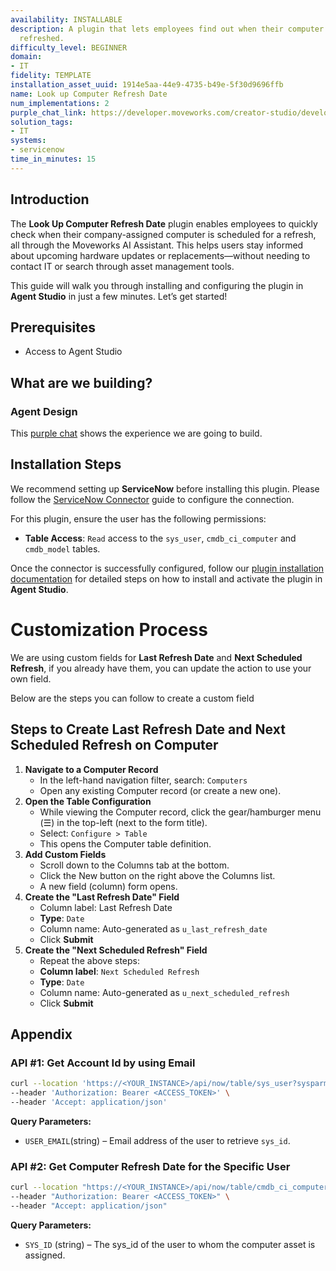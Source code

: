 ```yaml
---
availability: INSTALLABLE
description: A plugin that lets employees find out when their computer needs to be
  refreshed.
difficulty_level: BEGINNER
domain:
- IT
fidelity: TEMPLATE
installation_asset_uuid: 1914e5aa-44e9-4735-b49e-5f30d9696ffb
name: Look up Computer Refresh Date
num_implementations: 2
purple_chat_link: https://developer.moveworks.com/creator-studio/developer-tools/purple-chat/?conversation=%7B%22startTimestamp%22%3A%2211%3A43+AM%22%2C%22messages%22%3A%5B%7B%22role%22%3A%22user%22%2C%22parts%22%3A%5B%7B%22richText%22%3A%22When+does+my+computer+need+to+be+refreshed%3F%22%7D%5D%7D%2C%7B%22role%22%3A%22assistant%22%2C%22parts%22%3A%5B%7B%22reasoningSteps%22%3A%5B%7B%22status%22%3A%22success%22%2C%22richText%22%3A%22Searches+ServiceNow+for+computer+refresh+schedule+for+%27John+Doe%27%22%7D%5D%7D%2C%7B%22richText%22%3A%22I+found+the+refresh+schedule+for+your+computer%3A%22%7D%2C%7B%22richText%22%3A%22%3Cb%3EComputer+Refresh+Details%3C%2Fb%3E%3Cbr%3E%3Cp%3E%3Cb%3EName%3A%3C%2Fb%3E+John+Doe%3Cbr%3E%3Cb%3EComputer+Model%3A%3C%2Fb%3E+Mackbook+Pro%3Cbr%3E%3Cb%3ELast+Refresh+Date%3A%3C%2Fb%3E+January+15%2C+2022%3Cbr%3E%3Cb%3ENext+Scheduled+Refresh%3A%3C%2Fb%3E+January+15%2C+2025%3C%2Fp%3E%22%7D%5D%7D%5D%7D
solution_tags:
- IT
systems:
- servicenow
time_in_minutes: 15
---
```


## Introduction

The **Look Up Computer Refresh Date** plugin enables employees to quickly check when their company-assigned computer is scheduled for a refresh, all through the Moveworks AI Assistant. This helps users stay informed about upcoming hardware updates or replacements—without needing to contact IT or search through asset management tools.

This guide will walk you through installing and configuring the plugin in **Agent Studio** in just a few minutes. Let’s get started!

## **Prerequisites**

- Access to Agent Studio

## **What are we building?**

### Agent Design

This [purple chat](https://developer.moveworks.com/creator-studio/developer-tools/purple-chat/?conversation=%7B%22startTimestamp%22%3A%2211%3A43+AM%22%2C%22messages%22%3A%5B%7B%22role%22%3A%22user%22%2C%22parts%22%3A%5B%7B%22richText%22%3A%22When+does+my+computer+need+to+be+refreshed%3F%22%7D%5D%7D%2C%7B%22role%22%3A%22assistant%22%2C%22parts%22%3A%5B%7B%22reasoningSteps%22%3A%5B%7B%22status%22%3A%22success%22%2C%22richText%22%3A%22Searches+ServiceNow+for+computer+refresh+schedule+for+%27John+Doe%27%22%7D%5D%7D%2C%7B%22richText%22%3A%22I+found+the+refresh+schedule+for+your+computer%3A%22%7D%2C%7B%22richText%22%3A%22%3Cb%3EComputer+Refresh+Details%3C%2Fb%3E%3Cbr%3E%3Cp%3E%3Cb%3EName%3A%3C%2Fb%3E+John+Doe%3Cbr%3E%3Cb%3EComputer+Model%3A%3C%2Fb%3E+Mackbook+Pro%3Cbr%3E%3Cb%3ELast+Refresh+Date%3A%3C%2Fb%3E+January+15%2C+2022%3Cbr%3E%3Cb%3ENext+Scheduled+Refresh%3A%3C%2Fb%3E+January+15%2C+2025%3C%2Fp%3E%22%7D%5D%7D%5D%7D) shows the experience we are going to build.

## **Installation Steps**

We recommend setting up **ServiceNow** before installing this plugin. Please follow the [ServiceNow Connector](https://developer.moveworks.com/marketplace/package/?id=servicenow&hist=home%2Cbrws#how-to-implement) guide to configure the connection.

For this plugin, ensure the user has the following permissions:

- **Table Access**: `Read` access to the `sys_user`, `cmdb_ci_computer` and `cmdb_model`  tables.

Once the connector is successfully configured, follow our [plugin installation documentation](https://help.moveworks.com/docs/ai-agent-marketplace-installation) for detailed steps on how to install and activate the plugin in **Agent Studio**.

# **Customization Process**

We are using custom fields for **Last Refresh Date** and **Next Scheduled Refresh**, if you already have them, you can update the action to use your own field. 

Below are the steps you can follow to create a custom field 

## **Steps to Create Last Refresh Date** and **Next Scheduled Refresh on Computer**

1. **Navigate to a Computer Record**
    - In the left-hand navigation filter, search: `Computers`
    - Open any existing Computer record (or create a new one).
2. **Open the Table Configuration**
    - While viewing the Computer record, click the gear/hamburger menu (☰) in the top-left (next to the form title).
    - Select: `Configure > Table`
    - This opens the Computer table definition.
3. **Add Custom Fields**
    - Scroll down to the Columns tab at the bottom.
    - Click the New button on the right above the Columns list.
    - A new field (column) form opens.
4. **Create the "Last Refresh Date" Field**
    - Column label: Last Refresh Date
    - **Type**: `Date`
    - Column name: Auto-generated as `u_last_refresh_date`
    - Click **Submit**
5. **Create the "Next Scheduled Refresh" Field**
    - Repeat the above steps:
    - **Column label**: `Next Scheduled Refresh`
    - **Type**: `Date`
    - Column name: Auto-generated as `u_next_scheduled_refresh`
    - Click **Submit**

## **Appendix**

### **API #1: Get Account Id by using Email**

```bash
curl --location 'https://<YOUR_INSTANCE>/api/now/table/sys_user?sysparm_query=email=<USER_EMAIL>' \
--header 'Authorization: Bearer <ACCESS_TOKEN>' \
--header 'Accept: application/json'

```

**Query Parameters:**

- `USER_EMAIL`(string) –  Email address of the user to retrieve `sys_id`.

### **API #2: Get Computer Refresh Date for the Specific User**

```bash
curl --location "https://<YOUR_INSTANCE>/api/now/table/cmdb_ci_computer?sysparm_query=assigned_to=<SYS_ID>&sysparm_fields=name,assigned_to.name,u_next_scheduled_refresh,u_last_refresh_date,model_id.name" \
--header "Authorization: Bearer <ACCESS_TOKEN>" \
--header "Accept: application/json"

```

**Query Parameters:**

- `SYS_ID` (string) – The sys_id of the user to whom the computer asset is assigned.